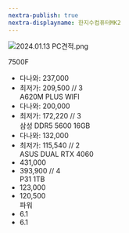 ```yaml
---
nextra-publish: true
nextra-displayname: 한지수컴퓨터MK2
---
```



![2024.01.13 PC견적.png](/2024.01.13_PC견적.png)


7500F  
- 다나와: 237,000  
- 최저가: 209,500 // 3  
A620M PLUS WIFI  
- 다나와: 200,000  
- 최저가: 172,220 // 3  
삼성 DDR5 5600 16GB  
- 다나와: 132,000  
- 최저가: 115,540 // 2  
ASUS DUAL RTX 4060  
- 431,000  
- 393,900 // 4  
P31 1TB  
- 123,000  
- 120,500  
파워  
- 6.1  
- 6.1  
